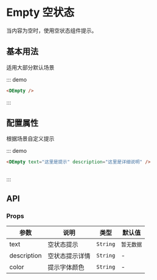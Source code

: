 
# Empty 空状态

当内容为空时，使用空状态组件提示。

## 基本用法

适用大部分默认场景

::: demo

```html
<DEmpty />

```
:::


## 配置属性

根据场景自定义提示

::: demo

```html
<DEmpty text="这里是提示" description="这里是详细说明" />
  
```

:::

## API

### Props

|参数|说明|类型|默认值|
|---|---|---|---|
|text|空状态提示|`String`|`暂无数据`|
|description|空状态提示详情|`String`|-|
|color|提示字体颜色|`String`|-|
